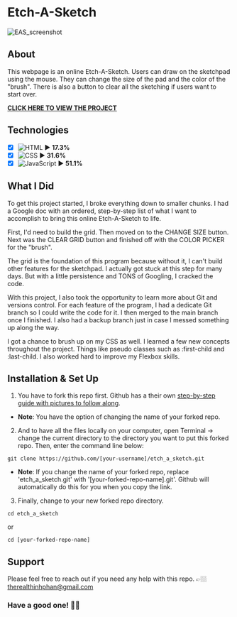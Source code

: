 # Etch-A-Sketch
![EAS_screenshot](https://user-images.githubusercontent.com/101987153/219825218-c5679419-110c-4bf1-9286-0f5863a15713.JPG)

## About
This webpage is an online Etch-A-Sketch. Users can draw on the sketchpad using the mouse. They can change the size of the pad and the color of the "brush". There is also a button to clear all the sketching if users want to start over.

**[CLICK HERE TO VIEW THE PROJECT](https://teephan91.github.io/etch_a_sketch/)**

## Technologies
- [x] ![HTML](https://img.shields.io/badge/-HTML-000?style=flat&logo=html5&logoColor=394148&color=fac60c) ► **17.3%** 
- [x] ![CSS](https://img.shields.io/badge/-CSS-000?style=flat&logo=css3&logoColor=394148&color=fac60c) ► **31.6%** 
- [x] ![JavaScript](https://img.shields.io/badge/-JavaScript-000?style=flat&logoColor=394148&logo=javascript&color=fac60c) ► **51.1%**

## What I Did
To get this project started, I broke everything down to smaller chunks. I had a Google doc with an ordered, step-by-step list of what I want to accomplish to bring this online Etch-A-Sketch to life. 

First, I'd need to build the grid. Then moved on to the CHANGE SIZE button. Next was the CLEAR GRID button and finished off with the COLOR PICKER for the "brush".

The grid is the foundation of this program because without it, I can't build other features for the sketchpad. I actually got stuck at this step for many days. But with a little persistence and TONS of Googling, I cracked the code.

With this project, I also took the opportunity to learn more about Git and versions control. For each feature of the program, I had a dedicate Git branch so I could write the code for it. I then merged to the main branch once I finished. I also had a backup branch just in case I messed something up along the way.

I got a chance to brush up on my CSS as well. I learned a few new concepts throughout the project. Things like pseudo classes such as :first-child and :last-child. I also worked hard to improve my Flexbox skills.

## Installation & Set Up
1. You have to fork this repo first. Github has a their own [step-by-step guide with pictures to follow along](https://docs.github.com/en/get-started/quickstart/fork-a-repo#forking-a-repository).
- **Note**: You have the option of changing the name of your forked repo.
2. And to have all the files locally on your computer, open Terminal -> change the current directory to the directory you want to put this forked repo. Then, enter the command line below:
```
git clone https://github.com/[your-username]/etch_a_sketch.git
```
- **Note**: If you change the name of your forked repo, replace 'etch_a_sketch.git' with '[your-forked-repo-name].git'. Github will automatically do this for you when you copy the link.
3. Finally, change to your new forked repo directory.
```
cd etch_a_sketch
```
or
```
cd [your-forked-repo-name]
```

## Support
Please feel free to reach out if you need any help with this repo. 👉🏼 therealthinhphan@gmail.com

### Have a good one! 👍🏼
